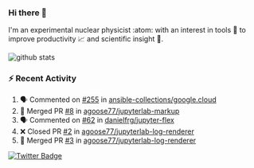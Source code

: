 ### Hi there 👋 

I'm an experimental nuclear physicist :atom: with an interest in tools :wrench: to improve productivity :chart_with_upwards_trend: and scientific insight :telescope:.

![github stats](https://github-readme-stats.vercel.app/api?username=agoose77&show_icons=true)
<!--
**agoose77/agoose77** is a ✨ _special_ ✨ repository because its `README.md` (this file) appears on your GitHub profile.

Here are some ideas to get you started:

- 🔭 I’m currently working on ...
- 🌱 I’m currently learning ...
- 👯 I’m looking to collaborate on ...
- 🤔 I’m looking for help with ...
- 💬 Ask me about ...
- 📫 How to reach me: ...
- 😄 Pronouns: ...
- ⚡ Fun fact: ...
-->

### :zap: Recent Activity
<!--START_SECTION:activity-->
1. 🗣 Commented on [#255](https://github.com/ansible-collections/google.cloud/issues/255) in [ansible-collections/google.cloud](https://github.com/ansible-collections/google.cloud)
2. 🎉 Merged PR [#8](https://github.com/agoose77/jupyterlab-markup/pull/8) in [agoose77/jupyterlab-markup](https://github.com/agoose77/jupyterlab-markup)
3. 🗣 Commented on [#62](https://github.com/danielfrg/jupyter-flex/issues/62) in [danielfrg/jupyter-flex](https://github.com/danielfrg/jupyter-flex)
4. ❌ Closed PR [#2](https://github.com/agoose77/jupyterlab-log-renderer/pull/2) in [agoose77/jupyterlab-log-renderer](https://github.com/agoose77/jupyterlab-log-renderer)
5. 🎉 Merged PR [#3](https://github.com/agoose77/jupyterlab-log-renderer/pull/3) in [agoose77/jupyterlab-log-renderer](https://github.com/agoose77/jupyterlab-log-renderer)
<!--END_SECTION:activity-->


[![Twitter Badge](https://img.shields.io/twitter/follow/agoose77?style=flat-square&logo=Twitter&logoColor=white&color=cornflowerblue)](https://twitter.com/agoose77)
